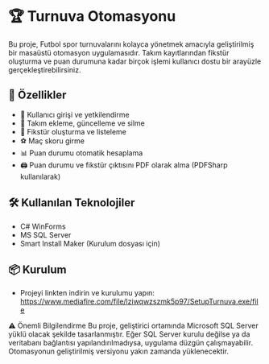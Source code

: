 # 🏆 Turnuva Otomasyonu

Bu proje, Futbol spor turnuvalarını kolayca yönetmek amacıyla geliştirilmiş bir masaüstü otomasyon uygulamasıdır. Takım kayıtlarından fikstür oluşturma ve puan durumuna kadar birçok işlemi kullanıcı dostu bir arayüzle gerçekleştirebilirsiniz.

## 🚀 Özellikler

- 🔐 Kullanıcı girişi ve yetkilendirme
- 📝 Takım ekleme, güncelleme ve silme
- 📅 Fikstür oluşturma ve listeleme
- ⚽ Maç skoru girme
- 📊 Puan durumu otomatik hesaplama
- 🖨️ Puan durumu ve fikstür çıktısını PDF olarak alma (PDFSharp kullanılarak)

## 🛠️ Kullanılan Teknolojiler

- C# WinForms
- MS SQL Server
- Smart Install Maker (Kurulum dosyası için)

## 📦 Kurulum

- Projeyi linkten indirin ve kurulumu yapın: https://www.mediafire.com/file/lziwqwzszmk5p97/SetupTurnuva.exe/file
  
⚠️ Önemli Bilgilendirme
Bu proje, geliştirici ortamında Microsoft SQL Server yüklü olacak şekilde tasarlanmıştır.
Eğer SQL Server kurulu değilse ya da veritabanı bağlantısı yapılandırılmadıysa, uygulama düzgün çalışmayabilir.
Otomasyonun geliştirilmiş versiyonu yakın zamanda yüklenecektir.
